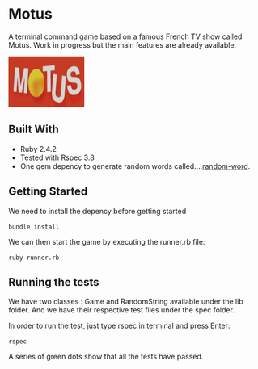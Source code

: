 # Motus

A terminal command game based on a famous French TV show called Motus. Work in progress but the main features are already available. 

<img src="library/logo.png" width="150" height="100">


## Built With

* Ruby 2.4.2
* Tested with Rspec 3.8
* One gem depency to generate random words called....[random-word](https://rubygems.org/gems/random-word/versions/1.3.0).


## Getting Started

We need to install the depency before getting started 

```
bundle install
```

We can then start the game by executing the runner.rb file:

```
ruby runner.rb
```

## Running the tests

We have two classes : Game and RandomString available under the lib folder. And we have their respective test files under the spec folder.  

In order to run the test, just type rspec in terminal and press Enter:

```
rspec
```

A series of green dots show that all the tests have passed. 

